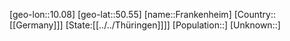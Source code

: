 ﻿---
location: [50.55,10.08]
type: City
tags:
- geo/City


SpocWebEntityId: 30228
isDeleted: false
confidential: public

---
[geo-lon::10.08]
[geo-lat::50.55]
[name::Frankenheim]
[Country::[[Germany]]]
[State:[[../../Thüringen]]]]
[Population::]
[Unknown::]

